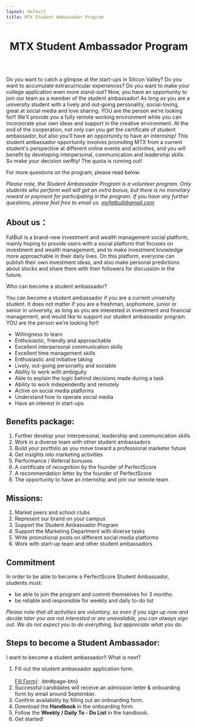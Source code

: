 ```yaml
---
layout: default
title: MTX Student Ambassador Program
---
```


<h1 style="text-align: center; margin-bottom: 64px; font-weight:bold;">MTX Student Ambassador Program</h1>

Do you want to catch a glimpse at the start-ups in Silicon Valley? Do you want to accumulate extracurricular experiences? Do you want to make your college application even more stand-out? Now, you have an opportunity to join our team as a member of the student ambassador! As long as you are a university student with a lively and out-going personality, social-loving, great at social media and love sharing. YOU are the person we’re looking for!! We’ll provide you a fully remote working environment while you can incorporate your own ideas and support in the creative environment. At the end of the cooperation, not only can you get the certificate of student ambassador, but also you'll have an opportunity to have an internship! This student ambassador opportunity involves promoting MTX from a current student's perspective at different online events and activities, and you will benefit by developing interpersonal, communication and leadership skills. So make your decision swiftly! The quota is running out!

For more questions on the program, please read below.

_*Please note, the Student Ambassador Program is a volunteer program. Only students who perform well will get an extra bonus, but there is no monetary reward or payment for participating in the program. If you have any further questions, please feel free to email us. [myfatbull@gmail.com](mailto:myfatbull@gmail.com)*_

## About us：

FatBull is a brand-new investment and wealth management social platform, mainly hoping to provide users with a social platform that focuses on investment and wealth management, and to make investment knowledge more approachable in their daily lives. On this platform, everyone can publish their own investment ideas, and also make personal predictions about stocks and share them with their followers for discussion in the future.

Who can become a student ambassador?

You can become a student ambassador if you are a current university student. It does not matter if you are a freshman, sophomore, junior or senior in university, as long as you are interested in investment and financial management, and would like to support our student ambassador program. YOU are the person we’re looking for!!

- Willingness to learn
- Enthusiastic, friendly and approachable
- Excellent interpersonal communication skills
- Excellent time management skills
- Enthusiastic and initiative taking
- Lively, out-going personality and sociable
- Ability to work with ambiguity
- Able to explain the logic behind decisions made during a task
- Ability to work independently and remotely
- Active on social media platforms
- Understand how to operate social media
- Have an interest in start-ups

## Benefits package:

1. Further develop your interpersonal, leadership and communication skills
2. Work in a diverse team with other student ambassadors
3. Build your portfolio as you move toward a professional marketer future
4. Get insights into marketing activities
5. Performance / Referral bonuses
6. A certificate of recognition by the founder of PerfectScore
7. A recommendation letter by the founder of PerfectScore
8. The opportunity to have an internship and join our remote team

## Missions:

1. Market peers and school clubs
2. Represent our brand on your campus
3. Support the Student Ambassador Program
4. Support the Marketing Department with diverse tasks
5. Write promotional posts on different social media platforms
6. Work with start-up team and other student ambassadors

## Commitment

In order to be able to become a PerfectScore Student Ambassador, students must:

- be able to join the program and commit themselves for 3 months.
- be reliable and responsible for weekly and daily to-do list

_*Please note that all activities are voluntary, so even if you sign up now and decide later you are not interested or are unavailable, you can always sign out. We do not expect you to do everything, but appreciate what you do.*_

## Steps to become a Student Ambassador:

I want to become a student ambassador!! What is next?

1. Fill out the student ambassador application form.
   <br>
   <br>
   [Fill Form](https://2bs9m2ujxlo.typeform.com/to/ydFDNHbV){: .btn#page-btn}
2. Successful candidates will receive an admission letter & onboarding form by email around September.
3. Confirm availability by filling out an onboarding form.
4. Download the **Handbook** in the onboarding form.
5. Follow the **Weekly / Daily To - Do List** in the handbook.
6. Get started!
